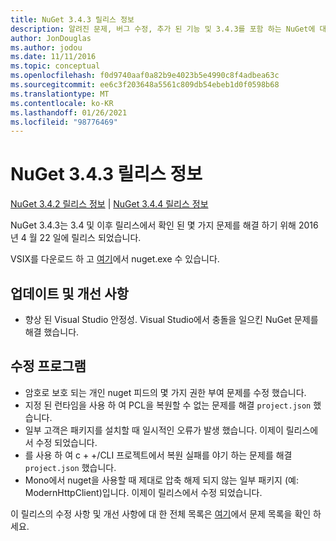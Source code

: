 ```yaml
---
title: NuGet 3.4.3 릴리스 정보
description: 알려진 문제, 버그 수정, 추가 된 기능 및 3.4.3를 포함 하는 NuGet에 대 한 릴리스 정보입니다.
author: JonDouglas
ms.author: jodou
ms.date: 11/11/2016
ms.topic: conceptual
ms.openlocfilehash: f0d9740aaf0a82b9e4023b5e4990c8f4adbea63c
ms.sourcegitcommit: ee6c3f203648a5561c809db54ebeb1d0f0598b68
ms.translationtype: MT
ms.contentlocale: ko-KR
ms.lasthandoff: 01/26/2021
ms.locfileid: "98776469"
---
```

# <a name="nuget-343-release-notes"></a>NuGet 3.4.3 릴리스 정보

[NuGet 3.4.2 릴리스 정보](../release-notes/nuget-3.4.2.md)  |  [NuGet 3.4.4 릴리스 정보](../release-notes/nuget-3.4.4.md)

NuGet 3.4.3는 3.4 및 이후 릴리스에서 확인 된 몇 가지 문제를 해결 하기 위해 2016 년 4 월 22 일에 릴리스 되었습니다.

VSIX를 다운로드 하 고 [여기](https://dist.nuget.org/index.html)에서 nuget.exe 수 있습니다.

## <a name="updates-and-improvements"></a>업데이트 및 개선 사항

* 향상 된 Visual Studio 안정성. Visual Studio에서 충돌을 일으킨 NuGet 문제를 해결 했습니다.

## <a name="fixes"></a>수정 프로그램

* 암호로 보호 되는 개인 nuget 피드의 몇 가지 권한 부여 문제를 수정 했습니다.
* 지정 된 런타임을 사용 하 여 PCL을 복원할 수 없는 문제를 해결 `project.json` 했습니다.
* 일부 고객은 패키지를 설치할 때 일시적인 오류가 발생 했습니다. 이제이 릴리스에서 수정 되었습니다.
* 를 사용 하 여 c + +/CLI 프로젝트에서 복원 실패를 야기 하는 문제를 해결 `project.json` 했습니다.
* Mono에서 nuget을 사용할 때 제대로 압축 해제 되지 않는 일부 패키지 (예: ModernHttpClient)입니다. 이제이 릴리스에서 수정 되었습니다.

이 릴리스의 수정 사항 및 개선 사항에 대 한 전체 목록은 [여기](https://github.com/NuGet/Home/issues?q=is%3Aissue+milestone%3A3.4.3+is%3Aclosed)에서 문제 목록을 확인 하세요.
